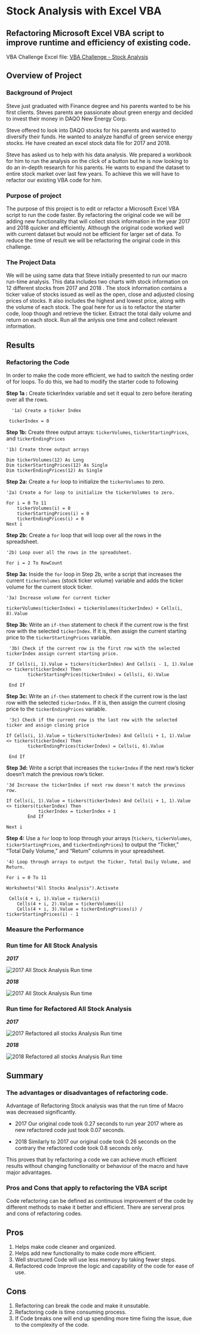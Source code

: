 # Stock Analysis with Excel VBA

## Refactoring Microsoft Excel VBA script to improve runtime and efficiency of existing code.

VBA Challenge Excel file: [VBA Challenge - Stock Analysis](https://github.com/awalindeep/Stock-Analysis/blob/main/VBA_Challenge.xlsm)

## Overview of Project

### Background of Project

Steve just graduated with Finance degree and his parents wanted to be his first clients. Steves parents are passionate about green energy and decided to invest their money in DAQO New Energy Corp. 

Steve offered to look into DAQO stocks for his parents and wanted to diversify their funds. He wanted to analyze handful of green service energy stocks. He have created an excel stock data file for 2017 and 2018.

Steve has asked us to help with his data analysis. We prepared a workbook for him to run the analysis on the click of a button but he is now looking to do an in-depth research for his parents. He wants to expand the dataset to entire stock market over last few years.  To achieve this we will have to refactor our existing VBA code for him.


### Purpose of project

The purpose of this project is to edit or refactor a Microsoft Excel VBA script to run the code faster. By refactoring the original code we will be adding new functionality that will collect stock information in the year 2017 and 2018 quicker and efficiently. Although the original code worked well with current dataset but would not be efficient for larger set of data. To reduce the time of result we will be refactoring the original code in this challenge.

### The Project Data

We will be using same data that Steve initially presented to run our macro run-time analysis. This data  includes two charts with stock information on 12 different stocks from 2017 and 2018 . The stock information contains a ticker value of stocks issued as well as the open, close and adjusted closing prices of stocks. It also includes the highest and lowest price, along with the volume of each stock. The goal here for us is to refactor the starter code, loop though and retrieve the ticker. Extract the total daily volume and return on each stock. Run all the anlysis one time and collect relevant information. 

## Results

### Refactoring the Code

In order to make the code more efficient, we had to switch the nesting order of for loops. To do this, we had to modify the starter code to following 

**Step 1a :** Create tickerIndex variable and set it equal to zero before iterating over all the rows.

      '1a) Create a ticker Index
    
     tickerIndex = 0
     
**Step 1b:** Create three output arrays:  `tickerVolumes`,  `tickerStartingPrices`, and  `tickerEndingPrices`

    '1b) Create three output arrays
    
    Dim tickerVolumes(12) As Long
    Dim tickerStartingPrices(12) As Single
    Dim tickerEndingPrices(12) As Single
**Step 2a:** Create a  `for`  loop to initialize the  `tickerVolumes`  to zero.
    
    '2a) Create a for loop to initialize the tickerVolumes to zero.
    
    For i = 0 To 11
        tickerVolumes(i) = 0
        tickerStartingPrices(i) = 0
        tickerEndingPrices(i) = 0
    Next i
**Step 2b:** Create a  `for`  loop that will loop over all the rows in the spreadsheet.
   
    '2b) Loop over all the rows in the spreadsheet.
    
    For i = 2 To RowCount
**Step 3a:** Inside the  `for`  loop in Step 2b, write a script that increases the current  `tickerVolumes`  (stock ticker volume) variable and adds the ticker volume for the current stock ticker.
   
    '3a) Increase volume for current ticker
    
    tickerVolumes(tickerIndex) = tickerVolumes(tickerIndex) + Cells(i, 8).Value
    
**Step 3b:** Write an  `if-then`  statement to check if the current row is the first row with the selected  `tickerIndex`. If it is, then assign the current starting price to the  `tickerStartingPrices`  variable.  
     
     '3b) Check if the current row is the first row with the selected tickerIndex assign current starting price.
        
     If Cells(i, 1).Value = tickers(tickerIndex) And Cells(i - 1, 1).Value <> tickers(tickerIndex) Then
            tickerStartingPrices(tickerIndex) = Cells(i, 6).Value
        
     End If
  **Step 3c:** Write an  `if-then`  statement to check if the current row is the last row with the selected  `tickerIndex`. If it is, then assign the current closing price to the  `tickerEndingPrices`  variable.  
  
     '3c) Check if the current row is the last row with the selected ticker and assign closing price
        
    If Cells(i, 1).Value = tickers(tickerIndex) And Cells(i + 1, 1).Value <> tickers(tickerIndex) Then
            tickerEndingPrices(tickerIndex) = Cells(i, 6).Value
        
     End If
**Step 3d:** Write a script that increases the  `tickerIndex`  if the next row’s ticker doesn’t match the previous row’s ticker.
    
    '3d Increase the tickerIndex if next row doesn't match the previous row.
            
    If Cells(i, 1).Value = tickers(tickerIndex) And Cells(i + 1, 1).Value <> tickers(tickerIndex) Then
                tickerIndex = tickerIndex + 1
            End If

    Next i
**Step 4:** Use a  `for`  loop to loop through your arrays (`tickers`,  `tickerVolumes`,  `tickerStartingPrices`, and  `tickerEndingPrices`) to output the “Ticker,” “Total Daily Volume,” and “Return” columns in your spreadsheet.
   
    '4) Loop through arrays to output the Ticker, Total Daily Volume, and Return.
    
    For i = 0 To 11
    
    Worksheets("All Stocks Analysis").Activate
        
     Cells(4 + i, 1).Value = tickers(i)
        Cells(4 + i, 2).Value = tickerVolumes(i)
        Cells(4 + i, 3).Value = tickerEndingPrices(i) / tickerStartingPrices(i) - 1     


### Measure the Performance 

### Run time for All Stock Analysis

***2017***

 ![2017 All Stock Analysis Run time](https://github.com/awalindeep/Stock-Analysis/blob/main/Resources/2017_All_Stock_Analysis.png)

***2018***

![2017 All Stock Analysis Run time](https://github.com/awalindeep/Stock-Analysis/blob/main/Resources/2018_All_Stock_Analysis.png)

### Run time for Refactored All Stock Analysis

***2017***

![2017 Refactored all stocks Analysis Run time](https://github.com/awalindeep/Stock-Analysis/blob/main/Resources/VBA_Challenge_2017.png)

***2018***

![2018 Refactored all stocks Analysis Run time](https://github.com/awalindeep/Stock-Analysis/blob/main/Resources/VBA_Challenge_2018.png)



## Summary

### The advantages or disadvantages of refactoring code.

Advantage of Refactoring Stock analysis was that the run time of Macro was decreased significantly. 

* 2017 
     Our original code took 0.27 seconds to run year 2017 where as new refactored code just took 0.07 seconds.

* 2018
Similarly to 2017 our original code took  0.26 seconds on the contrary the refactored code took 0.8 seconds only. 


This proves that by refactoring a code we can achieve much efficient results without changing functionality or behaviour of the macro and have major advantages. 

### Pros and Cons that apply to refactoring the VBA script

Code refactoring can be defined as continuous improvement of the code by different methods to make it better and efficient. There are serveral pros and cons of refactoring codes. 

## Pros

 1. Helps make code cleaner and organized.
 2. Helps add new functionality to make code more efficient.
 3. Well structured Code will use less memory by taking fewer steps.
 4. Refactored code Improve the logic and capability of the code for ease of use.

## Cons

 1. Refactoring can break the code and make it unsutable.
 2. Refactoring code is time consuming process.
 3. If Code breaks one will end up spending more time fixing the issue, due to the complexity of the code.



